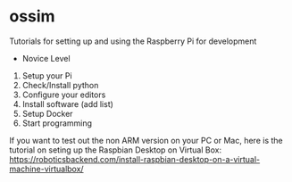 # ossim
Tutorials for setting up and using the Raspberry Pi for development

* Novice Level

1. Setup your Pi
2. Check/Install python
3. Configure your editors
4. Install software (add list)
5. Setup Docker
6. Start programming



If you want to test out the non ARM version on your PC or Mac, here is the tutorial on seting up the Raspbian Desktop on Virtual Box: https://roboticsbackend.com/install-raspbian-desktop-on-a-virtual-machine-virtualbox/
